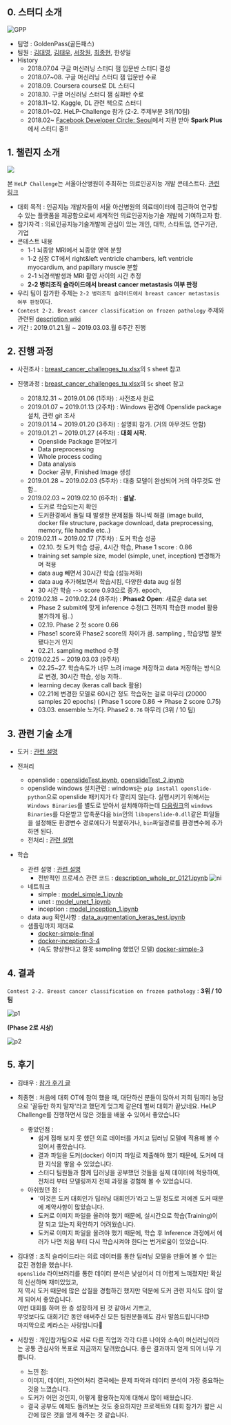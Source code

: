 ## 0. 스터디 소개

![GPP](https://user-images.githubusercontent.com/24144491/54084734-c5c98b80-4377-11e9-898e-40f3f97ded55.jpg)

- 팀명 : GoldenPass(골든패스)
- 팀원 : [김대영](https://github.com/cyc1am3n), [김태우](https://github.com/Taeu), [서창원](https://github.com/donaldaq), [최종현](https://github.com/ExcelsiorCJH), 한성일
- History
  - 2018.07.04 구글 머신러닝 스터디 잼 입문반 스터디 결성
  - 2018.07~08. 구글 머신러닝 스터디 잼 입문반 수료
  - 2018.09. Coursera course로 DL 스터디
  - 2018.10. 구글 머신러닝 스터디 잼 심화반 수료
  - 2018.11~12. Kaggle, DL 관련 책으로 스터디
  - 2018.01~02. HeLP-Challenge 참가 (2-2. 주제부분 3위/10팀)
  - 2018.02~  [Facebook Developer Circle: Seoul](https://www.facebook.com/groups/DevCSeoul/)에서 지원 받아 **Spark Plus**에서 스터디 중!! 

## 1. 챌린지 소개

![](https://user-images.githubusercontent.com/24144491/54084745-f0b3df80-4377-11e9-939c-68c6c80e9412.JPG)

본 `HeLP Challenge`는 서울아산병원이 주최하는 의료인공지능 개발 콘테스트다. [관련 링크](http://bigdata.amc.seoul.kr/asan/depts/bigdata/K/bbsDetail.do?menuId=4319&contentId=264622&versionNo=2)

- 대회 목적 : 인공지능 개발자들이 서울 아산병원의 의료데이터에 접근하여 연구할 수 있는 플랫폼을 제공함으로써 세계적인 의료인공지능기술 개발에 기여하고자 함.
- 참가자격 : 의료인공지능기술개발에 관심이 있는 개인, 대학, 스타트업, 연구기관, 기업
- 콘테스트 내용 
  - 1-1 뇌종양 MRI에서 뇌종양 영역 분할
  - 1-2 심장 CT에서 right&left ventricle chambers, left ventricle myocardium, and papillary muscle 분할
  - 2-1 뇌경색발생과 MRI 촬영 사이의 시간 추정
  - **2-2 병리조직 슬라이드에서 breast cancer metastasis 여부 판정**
- 우리 팀이 참가한 주제는 `2-2 병리조직 슬라이드에서 breast cancer metastasis 여부 판정`이다.
- `Contest 2-2. Breast cancer classification on frozen pathology` 주제와 관련된 [description wiki](https://www.synapse.org/#!Synapse:syn15569329/wiki/582435)
- 기간 : 2019.01.21.월 ~ 2019.03.03.월  6주간 진행



## 2. 진행 과정

- 사전조사 : [breast_cancer_challenges_tu.xlsx](https://github.com/Taeu/HeLP-Challenge-Goldenpass/blob/master/breast_cancer_challenges_tu.xlsx)의 `S` sheet 참고
- 진행과정 : [breast_cancer_challenges_tu.xlsx](https://github.com/Taeu/HeLP-Challenge-Goldenpass/blob/master/breast_cancer_challenges_tu.xlsx)의 `Sc` sheet 참고

  - 2018.12.31 ~ 2019.01.06 (1주차) : 사전조사 완료
  - 2019.01.07 ~ 2019.01.13 (2주차) : Windows 환경에 Openslide package 설치, 관련 git 조사
  - 2019.01.14 ~ 2019.01.20 (3주차) : 설명회 참가. (거의 아무것도 안함)
  - 2019.01.21 ~ 2019.01.27 (4주차) : **대회 시작.**
    - Openslide Package 뜯어보기
    - Data preprocessing
    - Whole process coding
    - Data analysis 
    - Docker 공부, Finished Image 생성
  - 2019.01.28 ~ 2019.02.03 (5주차) : 대충 모델이 완성되어 거의 아무것도 안함..
  - 2019.02.03 ~ 2019.02.10 (6주차) : **설날.**
    - 도커로 학습되는지 확인
    - 도커환경에서 돌릴 때 발생한 문제점들 하나씩 해결 (image build, docker file structure, package download, data preprocessing, memory, file handle etc..)
  - 2019.02.11 ~ 2019.02.17 (7주차) : 도커 학습 성공
    - 02.10. 첫 도커 학습 성공, 4시간 학습, Phase 1 score : 0.86
    - training set sample size, model (simple, unet, inception) 변경해가며 적용
    - data aug 빼면서 30시간 학습 (성능저하)
    - data aug 추가해보면서 학습시킴, 다양한 data aug 실험
    - 30 시간 학습 --> score 0.93으로 증가. epoch, 
  - 2019.02.18 ~ 2019.02.24 (8주차) : **Phase2 Open**: 새로운 data set
    - Phase 2 submit에 맞게 inference 수정(그 전까지 학습한 model 활용 불가하게 됨..)
    - 02.19. Phase 2 첫 score 0.66
    - Phase1 score와 Phase2 score의 차이가 큼. sampling , 학습방법 잘못됐다는거 인지
    - 02.21. sampling method 수정
  - 2019.02.25 ~ 2019.03.03 (9주차)
    - 02.25~27. 학습속도가 너무 느려 image 저장하고 data 저장하는 방식으로 변경, 30시간 학습, 성능 저하..
    - learning decay (keras call back 활용) 
    - 02.21에 변경한 모델로 60시간 정도 학습하는 걸로 마무리 (20000 samples 20 epochs) ( Phase 1 score 0.86 -> Phase 2 score 0.75)
    - 03.03. ensemble 노가다. Phase2 `0.76` 마무리 (3위 / 10 팀)

      

## 3. 관련 기술 소개

- 도커 : [관련 설명](https://taeu.github.io/tech/%EB%8F%84%EC%BB%A4-Windows-%ED%99%98%EA%B2%BD%EC%97%90%EC%84%9C-Docker-%ED%99%9C%EC%9A%A9/) 
- 전처리
  - openslide : [openslideTest.ipynb](https://github.com/Taeu/HeLP-Challenge-Goldenpass/blob/master/openslideTest.ipynb), [openslideTest_2.ipynb](https://github.com/Taeu/HeLP-Challenge-Goldenpass/blob/master/openslideTest_2.ipynb)
  - openslide windows 설치관련 : windows는 `pip install openslide-python`으로 openslide 패키지가 다 깔리지 않는다. 실행시키기 위해서는 `Windows Binaries`를 별도로 받아서 설치해야하는데 [다음링크](https://openslide.org/download/)의 `windows Binaries`를 다운받고 압축푼다음 `bin`안의 `libopenslide-0.dll`같은 파일들을 설정해둔 환경변수 경로에다가 복붙하거나, `bin`파일경로를 환경변수에 추가하면 된다. 
  - 전처리 :  [관련 설명](https://taeu.github.io/healthcare/deeplearning-healthcare-breastcancer-implementation/)

- 학습
  - 관련 설명 : [관련 설명](https://taeu.github.io/healthcare/deeplearning-healthcare-breastcancer-implementation/)
    - 전반적인 프로세스 관련 코드 : [description_whole_pr_0121.ipynb](https://github.com/Taeu/HeLP-Challenge-Goldenpass/blob/master/description_whole_pr_0121.ipynb)
  ![ni](https://user-images.githubusercontent.com/24144491/54084761-26f15f00-4378-11e9-9c43-151b88dd1cde.png)
  - 네트워크
    - simple : [model_simple_1.ipynb](https://github.com/Taeu/HeLP-Challenge-Goldenpass/blob/master/model_simple_1.ipynb)
    - unet : [model_unet_1.ipynb](https://github.com/Taeu/HeLP-Challenge-Goldenpass/blob/master/model_unet_1.ipynb)
    - inception : [model_inception_1.ipynb](https://github.com/Taeu/HeLP-Challenge-Goldenpass/blob/master/model_inception_1.ipynb)
  - data aug 확인사항 : [data_augmentation_keras_test.ipynb](https://github.com/Taeu/HeLP-Challenge-Goldenpass/blob/master/data_augmentation_keras_test.ipynb)
  - 샘플링까지 제대로
    -  [docker-simple-final](https://github.com/Taeu/HeLP-Challenge-Goldenpass/tree/master/docker-simple-final)
    - [docker-inception-3-4](https://github.com/Taeu/HeLP-Challenge-Goldenpass/tree/master/docker-inception-3-4)
    - (속도 향상한다고 잘못 sampling 했었던 모델) [docker-simple-3](https://github.com/Taeu/HeLP-Challenge-Goldenpass/tree/master/docker-simple-3)



## 4. 결과

```Contest 2-2. Breast cancer classification on frozen pathology``` :  **3위 / 10 팀**

![p1](https://user-images.githubusercontent.com/24144491/54084748-f4476680-4377-11e9-8aeb-1e1ab0e632f7.JPG)

 **(Phase 2로 시상)**

![p2](https://user-images.githubusercontent.com/24144491/54084746-f3163980-4377-11e9-8ece-4dc1fbd12b87.JPG)



## 5. 후기

- 김태우 : [참가 후기 글](https://taeu.github.io/daily/daily-HeLP-Challenge-Review/)

- 최종현 : 처음에 대회 OT에 참여 했을 때, 대단하신 분들이 많아서 저희 팀끼리 농담으로 '꼴등만 하지 말자'라고 했던게 엊그제 같은데 벌써 대회가 끝났네요. HeLP Challenge를 진행하면서 많은 것들을 배울 수 있어서 좋았습니다
  - 좋았던점 : 
    - 쉽게 접해 보지 못 했던 의료 데이터를 가지고 딥러닝 모델에 적용해 볼 수 있어서 좋았습니다.
    - 결과 파일을 도커(docker) 이미지 파일로 제출해야 했기 때문에, 도커에 대한 지식을 쌓을 수 있었습니다.
    - 스터디 팀원들과 함께 딥러닝을 공부했던 것들을 실제 데이터에 적용하여, 전처리 부터 모델링까지 전체 과정을 경험해 볼 수 있었습니다.
  - 아쉬웠던 점 :
    - '이것은 도커 대회인가 딥러닝 대회인가'라고 느낄 정도로 저에겐 도커 때문에 제약사항이 많았습니다. 
    - 도커로 이미지 파일을 올려야 했기 때문에, 실시간으로 학습(Training)이 잘 되고 있는지 확인하기 어려웠습니다. 
    - 도커로 이미지 파일을 올려야 했기 때문에, 학습 후 Inference 과정에서 에러가 나면 처음 부터 다시 학습시켜야 한다는 번거로움이 있었습니다. 
- 김대영 : 조직 슬라이드라는 의료 데이터를 통한 딥러닝 모델을 만들어 볼 수 있는 값진 경험을 했습니다.  
`openslide` 라이브러리를 통한 데이터 분석은 낯설어서 더 어렵게 느껴졌지만 확실히 신선하며 재미있었고,  
저 역시 도커 때문에 많은 삽질을 경험하긴 했지만 덕분에 도커 관련 지식도 많이 알게 되어서 좋았습니다.  
이번 대회를 하며 한 층 성장하게 된 것 같아서 기쁘고,  
무엇보다도 대회기간 동안 애써주신 모든 팀원분들께도 감사 말씀드립니다!😍  
마지막으로 케라스는 사랑입니다💖

- 서창원 : 개인참가팀으로 서로 다른 직업과 각각 다른 나이와 소속이 머신러닝이라는 공통 관심사와 목표로 지금까지 달려왔습니다. 
좋은 결과까지 얻게 되어 너무 기쁩니다.
  - 느낀 점: 
   - 이미지, 데이터, 자연어처리 결국에는 문제 파악과 데이터 분석이 가장 중요하는 것을 느꼈습니다.
   - 도커가 어떤 것인지, 어떻게 활용하는지에 대해서 많이 배웠습니다.
   - 결국 공부도 예제도 돌려보는 것도 중요하지만 프로젝트와 대회 참가가 짧은 시간에 많은 것을 얻게 해주는 것 같습니다. 


